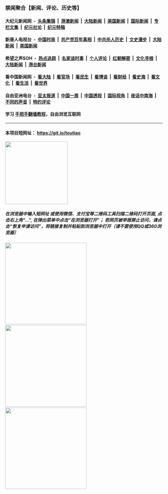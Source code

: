### 禁闻聚合【新闻、评论、历史等】

#### 大纪元新闻网 &nbsp;-&nbsp; [头条集锦](indexes/E头条集锦.md?t=02110455) &nbsp;|&nbsp; [港澳新闻](indexes/E港澳新闻.md?t=02110455)  &nbsp;|&nbsp; [大陆新闻](indexes/E大陆新闻.md?t=02110455) &nbsp;|&nbsp; [美国新闻](indexes/E美国新闻.md?t=02110455) &nbsp;|&nbsp; [国际新闻](indexes/E国际新闻.md?t=02110455) &nbsp;|&nbsp; [专栏文集](indexes/E专栏文集.md?t=02110455) &nbsp;|&nbsp; [纪元社论](indexes/E纪元社论.md?t=02110455) &nbsp;|&nbsp; [纪元特稿](indexes/E纪元特稿.md?t=02110455) 

#### 新唐人电视台 &nbsp;-&nbsp; [中国时局](indexes/N中国时局.md?t=02110455) &nbsp;|&nbsp; [共产党百年真相](indexes/N共产党百年真相.md?t=02110455) &nbsp;|&nbsp; [中共杀人历史](indexes/N中共杀人历史.md?t=02110455) &nbsp;|&nbsp; [文史漫步](indexes/N文史漫步.md?t=02110455) &nbsp;|&nbsp; [大陆新闻](indexes/N大陆新闻.md?t=02110455) &nbsp;|&nbsp; [美国新闻](indexes/N美国新闻.md?t=02110455)

#### 希望之声SOH &nbsp;-&nbsp; [热点追踪](indexes/H热点追踪.md?t=02110455) &nbsp;|&nbsp; [名家谈时事](indexes/H名家谈时事.md?t=02110455) &nbsp;|&nbsp; [个人评论](indexes/H个人评论.md?t=02110455)  &nbsp;|&nbsp; [红朝解密](indexes/H红朝解密.md?t=02110455) &nbsp;|&nbsp; [文化寻根](indexes/H文化寻根.md?t=02110455) &nbsp;|&nbsp; [大陆新闻](indexes/H大陆新闻.md?t=02110455) &nbsp;|&nbsp; [港台新闻](indexes/H港台新闻.md?t=02110455)

#### 看中国新闻网 &nbsp;-&nbsp; [看大陆](indexes/S看大陆.md?t=02110455) &nbsp;|&nbsp; [看官场](indexes/S看官场.md?t=02110455) &nbsp;|&nbsp; [看民生](indexes/S看民生.md?t=02110455)  &nbsp;|&nbsp; [看博谈](indexes/S看博谈.md?t=02110455) &nbsp;|&nbsp; [看财经](indexes/S看财经.md?t=02110455) &nbsp;|&nbsp; [看史海](indexes/S看史海.md?t=02110455) &nbsp;|&nbsp; [看文化](indexes/S看文化.md?t=02110455) &nbsp;|&nbsp; [看生活](indexes/S看生活.md?t=02110455) &nbsp;|&nbsp; [看世界](indexes/S看世界.md?t=02110455)

#### 自由亚洲电台 &nbsp;-&nbsp; [亚太报道](indexes/R亚太报道.md?t=02110455) &nbsp;|&nbsp; [中国一周](indexes/R中国一周.md?t=02110455) &nbsp;|&nbsp; [中国透视](indexes/R中国透视.md?t=02110455)  &nbsp;|&nbsp; [国际视角](indexes/R国际视角.md?t=02110455) &nbsp;|&nbsp; [夜话中南海](indexes/R夜话中南海.md?t=02110455) &nbsp;|&nbsp; [不同的声音](indexes/R不同的声音.md?t=02110455) &nbsp;|&nbsp; [特约评论](indexes/R特约评论.md?t=02110455)

#### 学习 [手把手翻墙教程](https://github.com/gfw-breaker/guides/wiki)，自由浏览互联网

----

#### 本项目短网址： https://git.io/toutiao
<img src="https://raw.githubusercontent.com/gfw-breaker/banned-news/master/scripts/img/qr.png" width="200px"/>  

##### 在浏览器中输入短网址 或使用微信、支付宝等二维码工具扫描二维码打开页面, 点击右上角"...", 在弹出菜单中点击“在浏览器打开”； 若网页被举报禁止访问，请点击“恢复申请访问”，将链接复制并粘贴到浏览器中打开（请不要使用QQ或360浏览器）

<img src="https://raw.githubusercontent.com/gfw-breaker/banned-news/master/scripts/img/1.png" width="260px"/> &nbsp; <img src="https://raw.githubusercontent.com/gfw-breaker/banned-news/master/scripts/img/2.png" width="260px"/> &nbsp; <img src="https://raw.githubusercontent.com/gfw-breaker/banned-news/master/scripts/img/3.png" width="260px"/>
